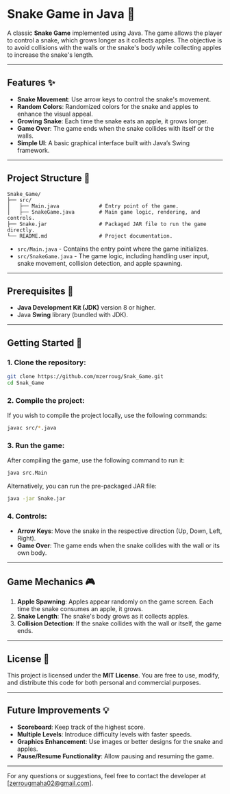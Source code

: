 
# Snake Game in Java 🐍

A classic **Snake Game** implemented using Java. The game allows the player to control a snake, which grows longer as it collects apples. The objective is to avoid collisions with the walls or the snake's body while collecting apples to increase the snake's length.

---

## Features ✨

- **Snake Movement**: Use arrow keys to control the snake's movement.
- **Random Colors**: Randomized colors for the snake and apples to enhance the visual appeal.
- **Growing Snake**: Each time the snake eats an apple, it grows longer.
- **Game Over**: The game ends when the snake collides with itself or the walls.
- **Simple UI**: A basic graphical interface built with Java’s Swing framework.

---

## Project Structure 📂

```
Snake_Game/
├── src/
│   ├── Main.java             # Entry point of the game.
│   ├── SnakeGame.java        # Main game logic, rendering, and controls.
├── Snake.jar                 # Packaged JAR file to run the game directly.
└── README.md                 # Project documentation.
```

- `src/Main.java` - Contains the entry point where the game initializes.
- `src/SnakeGame.java` - The game logic, including handling user input, snake movement, collision detection, and apple spawning.

---

## Prerequisites 🔧

- **Java Development Kit (JDK)** version 8 or higher.
- Java **Swing** library (bundled with JDK).

---

## Getting Started 🚀

### 1. Clone the repository:
```bash
git clone https://github.com/mzerroug/Snak_Game.git
cd Snak_Game
```

### 2. Compile the project:
If you wish to compile the project locally, use the following commands:
```bash
javac src/*.java
```

### 3. Run the game:
After compiling the game, use the following command to run it:
```bash
java src.Main
```

Alternatively, you can run the pre-packaged JAR file:
```bash
java -jar Snake.jar
```

### 4. Controls:
- **Arrow Keys**: Move the snake in the respective direction (Up, Down, Left, Right).
- **Game Over**: The game ends when the snake collides with the wall or its own body.

---

## Game Mechanics 🎮

1. **Apple Spawning**: Apples appear randomly on the game screen. Each time the snake consumes an apple, it grows.
2. **Snake Length**: The snake's body grows as it collects apples.
3. **Collision Detection**: If the snake collides with the wall or itself, the game ends.

---

## License 📄

This project is licensed under the **MIT License**. You are free to use, modify, and distribute this code for both personal and commercial purposes.

---

## Future Improvements 💡

- **Scoreboard**: Keep track of the highest score.
- **Multiple Levels**: Introduce difficulty levels with faster speeds.
- **Graphics Enhancement**: Use images or better designs for the snake and apples.
- **Pause/Resume Functionality**: Allow pausing and resuming the game.

---

For any questions or suggestions, feel free to contact the developer at [zerrougmaha02@gmail.com].

